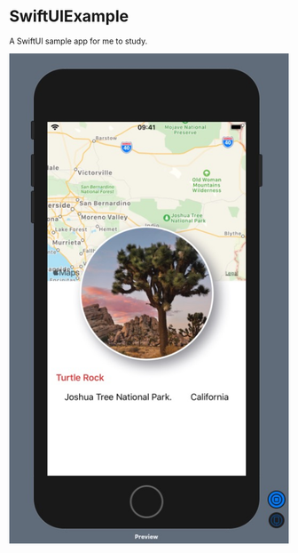 # SwiftUIExample
A SwiftUI sample app for me to study.


![SwiftUI and MapView](assets/swiftui_mapview.jpg)
